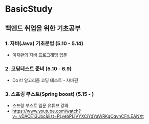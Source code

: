 # BasicStudy
## 백엔드 취업을 위한 기초공부
### 1. 자바(Java) 기초문법 (5.10 - 5.14)
- 이재환의 자바 프로그래밍 입문
### 2. 코딩테스트 준비 (5.10 - 6.9)
- Do it! 알고리즘 코딩 테스트 - 자바편
### 3. 스프링 부스트(Spring boost) (5.15 - )
- 스프링 부스트 입문 유튜브 강의
- https://www.youtube.com/watch?v=_vDACE13Ubc&list=PLyebPLlVYXCiYdYaWRKgCqvnCFrLEANXt
